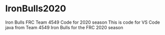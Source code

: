 # IronBulls2020
Iron Bulls FRC Team 4549 Code for 2020 season
This is code for VS Code java from Team 4549 Iron Bulls for the FRC 2020 season
